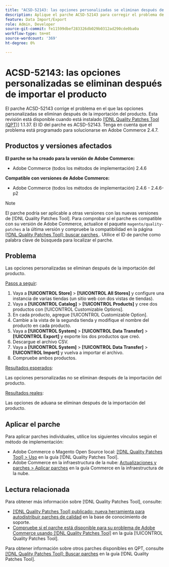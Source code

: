 ```yaml
---
title: "ACSD-52143: las opciones personalizadas se eliminan después de importar el producto"
description: Aplique el parche ACSD-52143 para corregir el problema de Adobe Commerce en el que las opciones de personalización se eliminan después de importar el producto.
feature: Data Import/Export
role: Admin, Developer
source-git-commit: fe11599dbef283326db029b0312ad290cde0ba0a
workflow-type: tm+mt
source-wordcount: '369'
ht-degree: 0%

---
```


# ACSD-52143: las opciones personalizadas se eliminan después de importar el producto

El parche ACSD-52143 corrige el problema en el que las opciones personalizadas se eliminan después de la importación del producto. Esta revisión está disponible cuando está instalado [[!DNL Quality Patches Tool (QPT)]](https://experienceleague.adobe.com/en/docs/commerce-knowledge-base/kb/announcements/commerce-announcements/magento-quality-patches-released-new-tool-to-self-serve-quality-patches) 1.1.37. El ID del parche es ACSD-52143. Tenga en cuenta que el problema está programado para solucionarse en Adobe Commerce 2.4.7.

## Productos y versiones afectados

**El parche se ha creado para la versión de Adobe Commerce:**

* Adobe Commerce (todos los métodos de implementación) 2.4.6

**Compatible con versiones de Adobe Commerce:**

* Adobe Commerce (todos los métodos de implementación) 2.4.6 - 2.4.6-p2

>[!NOTE]
>
>El parche podría ser aplicable a otras versiones con las nuevas versiones de [!DNL Quality Patches Tool]. Para comprobar si el parche es compatible con su versión de Adobe Commerce, actualice el paquete `magento/quality-patches` a la última versión y compruebe la compatibilidad en la página [[!DNL Quality Patches Tool]: buscar parches ](https://experienceleague.adobe.com/tools/commerce-quality-patches/index.html). Utilice el ID de parche como palabra clave de búsqueda para localizar el parche.

## Problema

Las opciones personalizadas se eliminan después de la importación del producto.

<u>Pasos a seguir</u>:

1. Vaya a **[!UICONTROL Store]** > **[!UICONTROL All Stores]** y configure una instancia de varias tiendas (un sitio web con dos vistas de tiendas).
1. Vaya a **[!UICONTROL Catalog]** > **[!UICONTROL Products]** y cree dos productos con [!UICONTROL Customizable Options].
1. En cada producto, agregue [!UICONTROL Customizable Option].
1. Cambie a la vista de la segunda tienda y modifique el nombre del producto en cada producto.
1. Vaya a **[!UICONTROL System]** > **[!UICONTROL Data Transfer]** > **[!UICONTROL Export]** y exporte los dos productos que creó.
1. Descargue el archivo CSV.
1. Vaya a **[!UICONTROL System]** > **[!UICONTROL Data Transfer]** > **[!UICONTROL Import]** y vuelva a importar el archivo.
1. Compruebe ambos productos.

<u>Resultados esperados</u>:

Las opciones personalizadas no se eliminan después de la importación del producto.

<u>Resultados reales</u>:

Las opciones de aduana se eliminan después de la importación del producto.

## Aplicar el parche

Para aplicar parches individuales, utilice los siguientes vínculos según el método de implementación:

* Adobe Commerce o Magento Open Source local: [[!DNL Quality Patches Tool] > Uso](/help/tools/quality-patches-tool/usage.md) en la guía [!DNL Quality Patches Tool].
* Adobe Commerce en la infraestructura de la nube: [Actualizaciones y parches > Aplicar parches](https://experienceleague.adobe.com/docs/commerce-cloud-service/user-guide/develop/upgrade/apply-patches.html) en la guía Commerce en la infraestructura de la nube.

## Lectura relacionada

Para obtener más información sobre [!DNL Quality Patches Tool], consulte:

* [[!DNL Quality Patches Tool] publicado: nueva herramienta para autodistribuir parches de calidad](https://experienceleague.adobe.com/en/docs/commerce-knowledge-base/kb/announcements/commerce-announcements/magento-quality-patches-released-new-tool-to-self-serve-quality-patches) en la base de conocimiento de soporte.
* [Compruebe si el parche está disponible para su problema de Adobe Commerce usando [!DNL Quality Patches Tool]](/help/tools/quality-patches-tool/patches-available-in-qpt/check-patch-for-magento-issue-with-magento-quality-patches.md) en la guía [!UICONTROL Quality Patches Tool].


Para obtener información sobre otros parches disponibles en QPT, consulte [[!DNL Quality Patches Tool]: Buscar parches](https://experienceleague.adobe.com/tools/commerce-quality-patches/index.html) en la guía [!DNL Quality Patches Tool].
